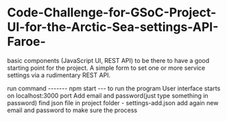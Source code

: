 # Code-Challenge-for-GSoC-Project-UI-for-the-Arctic-Sea-settings-API-Faroe-
basic components (JavaScript UI, REST API) to be there to have a good starting point for the project. A simple form to set one or more service settings via a rudimentary REST API.

run command -------  npm start  --- to run the program
User interface starts on localhost:3000 port
Add email and password(just type something in password)
find json file in project folder - settings-add.json
add again new email and password to make sure the process
